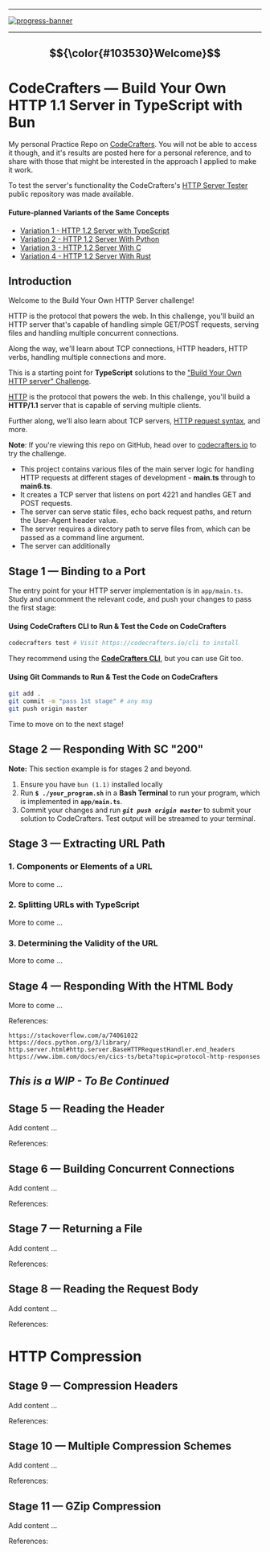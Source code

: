 <!-- @format -->
---
[![progress-banner](https://backend.codecrafters.io/progress/http-server/c0244b38-47ec-4d61-9992-09940cf4b97f)](https://app.codecrafters.io/users/codecrafters-bot?r=2qF)

---
## **$${\color{#103530}Welcome}$$**


# CodeCrafters  —  Build Your Own HTTP 1.1 Server in TypeScript with Bun
My personal Practice Repo on [CodeCrafters](https://app.codecrafters.io/courses/http-server/stages/df4?repo=c0244b38-47ec-4d61-9992-09940cf4b97f). You will not be able to access it though, and it's results are posted here for a personal reference, and to share with those that might be interested in the approach I applied to make it work.

To test the server's functionality the CodeCrafters's [HTTP Server Tester](https://github.com/codecrafters-io/http-server-tester) public repository was made available.

#### Future-planned Variants of the Same Concepts
* [Variation 1 - HTTP 1.2 Server with TypeScript]()
* [Variation 2 - HTTP 1.2 Server With Python]()
* [Variation 3 - HTTP 1.2 Server With C]()
* [Variation 4 - HTTP 1.2 Server With Rust]()

## Introduction
Welcome to the Build Your Own HTTP Server challenge!

HTTP is the protocol that powers the web. In this challenge, you'll build an HTTP server that's capable of handling simple GET/POST requests, serving files and handling multiple concurrent connections.

Along the way, we'll learn about TCP connections, HTTP headers, HTTP verbs, handling multiple connections and more.


This is a starting point for **TypeScript** solutions to the
["Build Your Own HTTP server" Challenge](https://app.codecrafters.io/courses/http-server/overview).

[HTTP](https://en.wikipedia.org/wiki/Hypertext_Transfer_Protocol) is the
protocol that powers the web. In this challenge, you'll build a **HTTP/1.1** server that is capable of serving multiple clients.

Further along, we'll also learn about TCP servers,
[HTTP request syntax](https://www.w3.org/Protocols/rfc2616/rfc2616-sec5.html),
and more.

**Note**: If you're viewing this repo on GitHub, head over to
[codecrafters.io](https://codecrafters.io) to try the challenge.

* This project contains various files of the main server logic for handling HTTP requests at different stages of development - **main.ts** through to **main6.ts**.
 * It creates a TCP server that listens on port 4221 and handles GET and POST requests.
 * The server can serve static files, echo back request paths, and return the User-Agent header value.
 * The server requires a directory path to serve files from, which can be passed as a command line argument.
 * The server can additionally

## Stage 1 — Binding to a Port

The entry point for your HTTP server implementation is in `app/main.ts`. Study
and uncomment the relevant code, and push your changes to pass the first stage:

#### Using CodeCrafters CLI to Run & Test the Code on CodeCrafters
```sh
codecrafters test # Visit https://codecrafters.io/cli to install
```
They recommend using the **[CodeCrafters CLI](https://codecrafters.io/cli)**, but you can use Git too.

#### Using Git Commands to Run & Test the Code on CodeCrafters

```sh
git add .
git commit -m "pass 1st stage" # any msg
git push origin master
```

Time to move on to the next stage!

## Stage 2  —  Responding With SC "200"

**Note:** This section example is for stages 2 and beyond.

1. Ensure you have `bun (1.1)` installed locally
1. Run **`$ ./your_program.sh`** in a **Bash Terminal** to run your program, which is implemented in
   **`app/main.ts`**.
1. Commit your changes and run **_`git push origin master`_** to submit your solution
   to CodeCrafters. Test output will be streamed to your terminal.

## Stage 3  —  Extracting URL Path

### 1. Components or Elements of a URL
More to come ...

### 2. Splitting URLs with TypeScript
More to come ...

### 3. Determining the Validity of the URL
More to come ...

## Stage 4  —  Responding With the HTML Body
More to come ...

References:

    https://stackoverflow.com/a/74061022
    https://docs.python.org/3/library/
    http.server.html#http.server.BaseHTTPRequestHandler.end_headers
    https://www.ibm.com/docs/en/cics-ts/beta?topic=protocol-http-responses

## _This is a WIP - To Be Continued_
## Stage 5  —  Reading the Header
Add content ...

References:


## Stage 6  —  Building Concurrent Connections
Add content ...

References:


## Stage 7  —  Returning a File
Add content ...

References:


## Stage 8  —  Reading the Request Body
Add content ...

References:


# HTTP Compression

## Stage 9  —  Compression Headers
Add content ...

References:

## Stage 10  —  Multiple Compression Schemes
Add content ...

References:

## Stage 11  —  GZip Compression
Add content ...

References:
